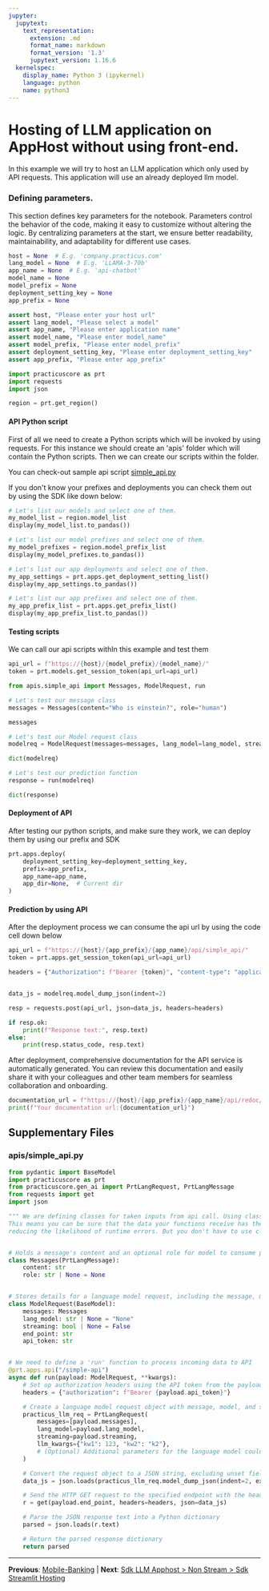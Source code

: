 ```yaml
---
jupyter:
  jupytext:
    text_representation:
      extension: .md
      format_name: markdown
      format_version: '1.3'
      jupytext_version: 1.16.6
  kernelspec:
    display_name: Python 3 (ipykernel)
    language: python
    name: python3
---
```


# Hosting of LLM application on AppHost without using front-end.

In this example we will try to host an LLM application which only used by API requests. This application will use an already deployed llm model.



### Defining parameters.
 
This section defines key parameters for the notebook. Parameters control the behavior of the code, making it easy to customize without altering the logic. By centralizing parameters at the start, we ensure better readability, maintainability, and adaptability for different use cases.
 

```python
host = None  # E.g. 'company.practicus.com'
lang_model = None  # E.g. 'LLAMA-3-70b'
app_name = None  # E.g. 'api-chatbot'
model_name = None
model_prefix = None
deployment_setting_key = None
app_prefix = None
```

```python
assert host, "Please enter your host url"
assert lang_model, "Please select a model"
assert app_name, "Please enter application name"
assert model_name, "Please enter model_name"
assert model_prefix, "Please enter model_prefix"
assert deployment_setting_key, "Please enter deployment_setting_key"
assert app_prefix, "Please enter app_prefix"
```

```python
import practicuscore as prt
import requests
import json

region = prt.get_region()
```

#### API Python script

First of all we need to create a Python scripts which will be invoked by using requests. For this instance we should create an 'apis' folder which will contain the Python scripts. Then we can create our scripts within the folder.

You can check-out sample api script [simple_api.py](apis/simple_api.py)


If you don't know your prefixes and deployments you can check them out by using the SDK like down below:
 

```python
# Let's list our models and select one of them.
my_model_list = region.model_list
display(my_model_list.to_pandas())
```

```python
# Let's list our model prefixes and select one of them.
my_model_prefixes = region.model_prefix_list
display(my_model_prefixes.to_pandas())
```

```python
# Let's list our app deployments and select one of them.
my_app_settings = prt.apps.get_deployment_setting_list()
display(my_app_settings.to_pandas())
```

```python
# Let's list our app prefixes and select one of them.
my_app_prefix_list = prt.apps.get_prefix_list()
display(my_app_prefix_list.to_pandas())
```

#### Testing scripts

We can call our api scripts withIn this example and test them

```python
api_url = f"https://{host}/{model_prefix}/{model_name}/"
token = prt.models.get_session_token(api_url=api_url)
```

```python
from apis.simple_api import Messages, ModelRequest, run

# Let's test our message class
messages = Messages(content="Who is einstein?", role="human")

messages
```

```python
# Let's test our Model request class
modelreq = ModelRequest(messages=messages, lang_model=lang_model, streaming=False, api_token=token, end_point=api_url)

dict(modelreq)
```

```python
# Let's test our prediction function
response = run(modelreq)

dict(response)
```

#### Deployment of API

After testing our python scripts, and make sure they work, we can deploy them by using our prefix and SDK

```python
prt.apps.deploy(
    deployment_setting_key=deployment_setting_key,
    prefix=app_prefix,
    app_name=app_name,
    app_dir=None,  # Current dir
)
```

#### Prediction by using API

After the deployment process we can consume the api url by using the code cell down below

```python
api_url = f"https://{host}/{app_prefix}/{app_name}/api/simple_api/"
token = prt.apps.get_session_token(api_url=api_url)
```

```python
headers = {"Authorization": f"Bearer {token}", "content-type": "application/json"}


data_js = modelreq.model_dump_json(indent=2)

resp = requests.post(api_url, json=data_js, headers=headers)

if resp.ok:
    print(f"Response text:", resp.text)
else:
    print(resp.status_code, resp.text)
```

After deployment, comprehensive documentation for the API service is automatically generated. You can review this documentation and easily share it with your colleagues and other team members for seamless collaboration and onboarding.

```python
documentation_url = f"https://{host}/{app_prefix}/{app_name}/api/redoc/"
print(f"Your documentation url:{documentation_url}")
```


## Supplementary Files

### apis/simple_api.py
```python
from pydantic import BaseModel
import practicuscore as prt
from practicuscore.gen_ai import PrtLangRequest, PrtLangMessage
from requests import get
import json

""" We are defining classes for taken inputs from api call. Using classes allows you to enforce type safety. 
This means you can be sure that the data your functions receive has the correct types and structure, 
reducing the likelihood of runtime errors. But you don't have to use classes while creating api scripts."""


# Holds a message's content and an optional role for model to consume prompts.
class Messages(PrtLangMessage):
    content: str
    role: str | None = None


# Stores details for a language model request, including the message, model type, and API information.
class ModelRequest(BaseModel):
    messages: Messages
    lang_model: str | None = "None"
    streaming: bool | None = False
    end_point: str
    api_token: str


# We need to define a 'run' function to process incoming data to API
@prt.apps.api("/simple-api")
async def run(payload: ModelRequest, **kwargs):
    # Set up authorization headers using the API token from the payload
    headers = {"authorization": f"Bearer {payload.api_token}"}

    # Create a language model request object with message, model, and streaming options
    practicus_llm_req = PrtLangRequest(
        messages=[payload.messages],
        lang_model=payload.lang_model,
        streaming=payload.streaming,
        llm_kwargs={"kw1": 123, "kw2": "k2"},
        # (Optional) Additional parameters for the language model could be added here
    )

    # Convert the request object to a JSON string, excluding unset fields
    data_js = json.loads(practicus_llm_req.model_dump_json(indent=2, exclude_unset=True))

    # Send the HTTP GET request to the specified endpoint with the headers and JSON data
    r = get(payload.end_point, headers=headers, json=data_js)

    # Parse the JSON response text into a Python dictionary
    parsed = json.loads(r.text)

    # Return the parsed response dictionary
    return parsed

```


---

**Previous**: [Mobile-Banking](../../mobile-banking/mobile-banking.md) | **Next**: [Sdk LLM Apphost > Non Stream > Sdk Streamlit Hosting](../sdk-llm-apphost/non-stream/sdk-streamlit-hosting.md)
